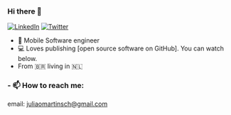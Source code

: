 ### Hi there 👋

<p align="left">
<a href="https://www.linkedin.com/in/carloshenriquemartins/">
<img src="https://img.shields.io/badge/-LinkedIn-%233781da" alt="LinkedIn"/></a> 
<a href="https://twitter.com/ocaiquemartins">
<img src="https://img.shields.io/badge/-Twitter-%231DA1F2" alt="Twitter" /></a>
</p>

* 📱 Mobile Software engineer
* 💻 Loves publishing [open source software on GitHub]. You can watch below.
* From 🇧🇷 living in 🇳🇱

### - 📫 How to reach me:
email: juliaomartinsch@gmail.com 
